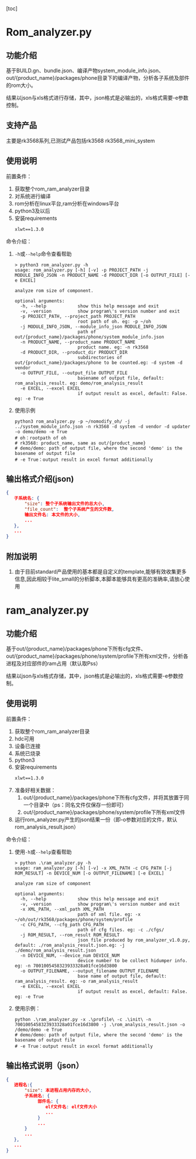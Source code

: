 [toc]

# Rom_analyzer.py

## 功能介绍

基于BUILD.gn、bundle.json、编译产物system_module_info.json、out/{product_name}/packages/phone目录下的编译产物，分析各子系统及部件的rom大小。

结果以json与xls格式进行存储，其中，json格式是必输出的，xls格式需要-e参数控制。

## 支持产品

主要是rk3568系列,已测试产品包括rk3568 rk3568_mini_system

## 使用说明

前置条件：

1. 获取整个rom_ram_analyzer目录
1. 对系统进行编译
1. rom分析在linux平台,ram分析在windows平台
1. python3及以后
1. 安装requirements
    ```txt
    xlwt==1.3.0
    ```

命令介绍：

1. `-h`或`--help`命令查看帮助
   ```shell
   > python3 rom_analyzer.py -h
   usage: rom_analyzer.py [-h] [-v] -p PROJECT_PATH -j MODULE_INFO_JSON -n PRODUCT_NAME -d PRODUCT_DIR [-o OUTPUT_FILE] [-e EXCEL]
   
   analyze rom size of component.
   
   optional arguments:
     -h, --help            show this help message and exit
     -v, -version          show program\'s version number and exit
     -p PROJECT_PATH, --project_path PROJECT_PATH
                           root path of oh. eg: -p ~/oh
     -j MODULE_INFO_JSON, --module_info_json MODULE_INFO_JSON
                           path of out/{product_name}/packages/phone/system_module_info.json
     -n PRODUCT_NAME, --product_name PRODUCT_NAME
                           product name. eg: -n rk3568
     -d PRODUCT_DIR, --product_dir PRODUCT_DIR
                           subdirectories of out/{product_name}/packages/phone to be counted.eg: -d system -d vendor
     -o OUTPUT_FILE, --output_file OUTPUT_FILE
                           basename of output file, default: rom_analysis_result. eg: demo/rom_analysis_result
     -e EXCEL, --excel EXCEL
                           if output result as excel, default: False. eg: -e True
   ```
1. 使用示例
   ```shell
   python3 rom_analyzer.py -p ~/nomodify_oh/ -j ../system_module_info.json -n rk3568 -d system -d vendor -d updater -o demo/demo -e True
   # oh：rootpath of oh
   # rk3568: product_name, same as out/{product_name}
   # demo/demo: path of output file, where the second 'demo' is the basename of output file
   # -e True：output result in excel format additionally
   ```

## 输出格式介绍(json)


```json
{
   子系统名: {
       "size": 整个子系统输出文件的总大小,
       "file_count":  整个子系统产生的文件数,
       输出文件名: 本文件的大小,
       ...
   },  
   ...
}
```

## 附加说明

1. 由于目前standard产品使用的基本都是自定义的template,能够有效收集更多信息,因此相较于lite_small的分析脚本,本脚本能够具有更高的准确率,请放心使用

# ram_analyzer.py

## 功能介绍

基于out/{product_name}/packages/phone下所有cfg文件、out/{product_name}/packages/phone/system/profile下所有xml文件，分析各进程及对应部件的ram占用（默认取Pss）

结果以json与xls格式存储，其中，json格式是必输出的，xls格式需要-e参数控制。

## 使用说明

前置条件：

1. 获取整个rom_ram_analyzer目录
2. hdc可用
2. 设备已连接
3. 系统已烧录
3. python3
4. 安装requirements
   ```txt
   xlwt==1.3.0
   ```
5. 准备好相关数据：
   1. out/{product_name}/packages/phone下所有cfg文件，并将其放置于同一个目录中（ps：同名文件仅保存一份即可）
   1. out/{product_name}/packages/phone/system/profile下所有xml文件
6. 运行rom_analyzer.py产生的json结果一份（即-o参数对应的文件，默认rom_analysis_result.json）

命令介绍：

1. 使用`-h`或`--help`查看帮助
   ```shell
   > python .\ram_analyzer.py -h
   usage: ram_analyzer.py [-h] [-v] -x XML_PATH -c CFG_PATH [-j ROM_RESULT] -n DEVICE_NUM [-o OUTPUT_FILENAME] [-e EXCEL]
   
   analyze ram size of component
   
   optional arguments:
     -h, --help            show this help message and exit
     -v, -version          show program\'s version number and exit
     -x XML_PATH, --xml_path XML_PATH
                           path of xml file. eg: -x ~/oh/out/rk3568/packages/phone/system/profile
     -c CFG_PATH, --cfg_path CFG_PATH
                           path of cfg files. eg: -c ./cfgs/
     -j ROM_RESULT, --rom_result ROM_RESULT
                           json file produced by rom_analyzer_v1.0.py, default: ./rom_analysis_result.json.eg: -j ./demo/rom_analysis_result.json
     -n DEVICE_NUM, --device_num DEVICE_NUM
                           device number to be collect hidumper info. eg: -n 7001005458323933328a01fce16d3800
     -o OUTPUT_FILENAME, --output_filename OUTPUT_FILENAME
                           base name of output file, default: ram_analysis_result. eg: -o ram_analysis_result
     -e EXCEL, --excel EXCEL
                           if output result as excel, default: False. eg: -e True
   ```
2. 使用示例：
   ```shell
   python .\ram_analyzer.py -x .\profile\ -c .\init\ -n 7001005458323933328a01fce16d3800 -j .\rom_analysis_result.json -o /demo/demo -e True
   # demo/demo: path of output file, where the second 'demo' is the basename of output file
   # -e True：output result in excel format additionally
   ```
## 输出格式说明（json）
```json
{
   进程名:{
       "size": 本进程占用内存的大小,
       子系统名: {
            部件名: {
               elf文件名: elf文件大小 
               ...
            }
            ...
       }
       ...
   },
   ...
}
```
